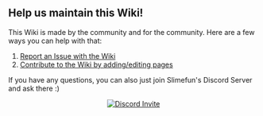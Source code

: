 ## Help us maintain this Wiki!
This Wiki is made by the community and for the community.
Here are a few ways you can help with that:

1. [Report an Issue with the Wiki](https://github.com/ValMobile/RLCraft-Wiki/issues)
2. [Contribute to the Wiki by adding/editing pages](https://github.com/ValMobile/RLCraft/wiki/Expanding-the-Wiki)

If you have any questions, you can also just join Slimefun's Discord Server and ask there :)
<p align="center">
  <a href="https://discord.gg/mMt3f4usqK">
    <img src="" alt="Discord Invite"/>
  </a>
</p>
